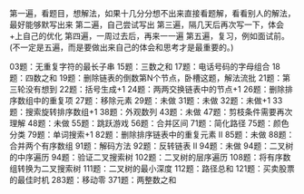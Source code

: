 第一遍，看题目，想解法，如果十几分分想不出来直接看题解，看看别人的解法，最好能够默写出来
第二遍，自己尝试写出
第三遍，隔几天后再次写一下，体会+上自己的优化
第四遍，一周过去后，再来一一遍
第五遍，复习，例如面试前。 (不一定是五遍，而是要做出来自己的体会和思考才是最重要的。)





03题：无重复字符的最长子串
15题：三数之和
17题：电话号码的字母组合
18题：四数之和
19题：删除链表的倒数第N个节点，卧槽这题，解法流批
21题：第三轮没有想到
22题：括号生成+1
24题：两两交换链表中的节点+1
26题：删除排序数组中的重复项
27题：移除元素
29题：未做
31题：未做
32题：未做+1
33题：搜索旋转排序数组+1
38题：外观数列
43题：未做
47题：剪枝条件需要再次理解
48题：未做
55题：跳跃游戏
56题：合并区间
71题：简化路径
75题：颜色分类
79题：单词搜索+1
82题：删除排序链表中的重复元素 II
85题：未做
88题：合并两个有序数组
91题：解码方法
92题：反转链表 II
94题：未做
94题：二叉树的中序遍历
94题：验证二叉搜索树
102题：二叉树的层序遍历
108题：将有序数组转换为二叉搜索树
111题：二叉树的最小深度
112题：路径总和
121题：买卖股票的最佳时机
283题：移动零
371题：两整数之和